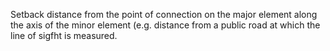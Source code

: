 ﻿Setback distance from the point of connection on the major element along the axis of the minor element (e.g. distance from a public road at which the line of sigfht is measured.
